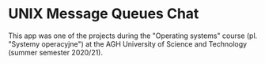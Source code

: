 # UNIX Message Queues Chat

This app was one of the projects during the "Operating systems" course (pl. "Systemy operacyjne") at the AGH University of Science and Technology (summer semester 2020/21).
